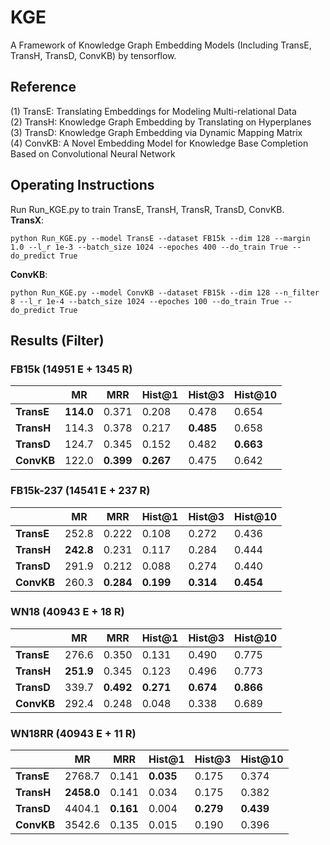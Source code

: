 # KGE
A Framework of Knowledge Graph Embedding Models (Including TransE, TransH, TransD, ConvKB) by tensorflow.

## Reference
(1) TransE: Translating Embeddings for Modeling Multi-relational Data   
(2) TransH: Knowledge Graph Embedding by Translating on Hyperplanes  
(3) TransD: Knowledge Graph Embedding via Dynamic Mapping Matrix  
(4) ConvKB: A Novel Embedding Model for Knowledge Base Completion Based on Convolutional Neural Network  

## Operating Instructions
Run Run_KGE.py to train TransE, TransH, TransR, TransD, ConvKB.  
**TransX**:   
```
python Run_KGE.py --model TransE --dataset FB15k --dim 128 --margin 1.0 --l_r 1e-3 --batch_size 1024 --epoches 400 --do_train True --do_predict True
```
**ConvKB**:  
```
python Run_KGE.py --model ConvKB --dataset FB15k --dim 128 --n_filter 8 --l_r 1e-4 --batch_size 1024 --epoches 100 --do_train True --do_predict True
```

## Results (Filter)      
### FB15k (14951 E + 1345 R)
|            | **MR** | **MRR** |**Hist@1**|**Hist@3**|**Hist@10**|
|     --     |   --   |    --   |    --    |    --    |    --     |
| **TransE** | **114.0** | 0.371 | 0.208 | 0.478 | 0.654 |
| **TransH** | 114.3 | 0.378 | 0.217 | **0.485** | 0.658 |
| **TransD** | 124.7 | 0.345 | 0.152 | 0.482 | **0.663** |
| **ConvKB** | 122.0 | **0.399** | **0.267** | 0.475 | 0.642 |

### FB15k-237 (14541 E + 237 R)
|            | **MR** | **MRR** |**Hist@1**|**Hist@3**|**Hist@10**|
|     --     |   --   |    --   |    --    |    --    |    --     |
| **TransE** | 252.8 | 0.222 | 0.108 | 0.272 | 0.436 |
| **TransH** | **242.8** | 0.231 | 0.117 | 0.284 | 0.444 |
| **TransD** | 291.9 | 0.212 | 0.088 | 0.274 | 0.440 |
| **ConvKB** | 260.3 | **0.284** | **0.199** | **0.314** | **0.454** |

### WN18 (40943 E + 18 R)
|            | **MR** | **MRR** |**Hist@1**|**Hist@3**|**Hist@10**|
|     --     |   --   |    --   |    --    |    --    |    --     |
| **TransE** | 276.6 | 0.350 | 0.131 | 0.490 | 0.775 |
| **TransH** | **251.9** | 0.345 | 0.123 | 0.496 | 0.773 |
| **TransD** | 339.7 | **0.492** | **0.271** | **0.674** | **0.866** |
| **ConvKB** | 292.4 | 0.248 | 0.048 | 0.338 | 0.689 |

### WN18RR (40943 E + 11 R)
|            | **MR** | **MRR** |**Hist@1**|**Hist@3**|**Hist@10**|
|     --     |   --   |    --   |    --    |    --    |    --     |
| **TransE** | 2768.7 | 0.141 | **0.035** | 0.175 | 0.374 |
| **TransH** | **2458.0** | 0.141 | 0.034 | 0.175 | 0.382 |
| **TransD** | 4404.1 | **0.161** | 0.004 | **0.279** | **0.439** |
| **ConvKB** | 3542.6 | 0.135 | 0.015 | 0.190 | 0.396 |
